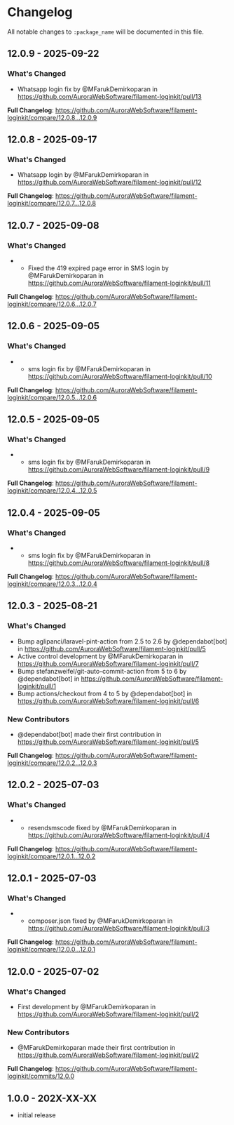# Changelog

All notable changes to `:package_name` will be documented in this file.

## 12.0.9 - 2025-09-22

### What's Changed

* Whatsapp login fix by @MFarukDemirkoparan in https://github.com/AuroraWebSoftware/filament-loginkit/pull/13

**Full Changelog**: https://github.com/AuroraWebSoftware/filament-loginkit/compare/12.0.8...12.0.9

## 12.0.8 - 2025-09-17

### What's Changed

* Whatsapp login by @MFarukDemirkoparan in https://github.com/AuroraWebSoftware/filament-loginkit/pull/12

**Full Changelog**: https://github.com/AuroraWebSoftware/filament-loginkit/compare/12.0.7...12.0.8

## 12.0.7 - 2025-09-08

### What's Changed

* - Fixed the 419 expired page error in SMS login by @MFarukDemirkoparan in https://github.com/AuroraWebSoftware/filament-loginkit/pull/11
  

**Full Changelog**: https://github.com/AuroraWebSoftware/filament-loginkit/compare/12.0.6...12.0.7

## 12.0.6 - 2025-09-05

### What's Changed

* - sms login fix by @MFarukDemirkoparan in https://github.com/AuroraWebSoftware/filament-loginkit/pull/10
  

**Full Changelog**: https://github.com/AuroraWebSoftware/filament-loginkit/compare/12.0.5...12.0.6

## 12.0.5 - 2025-09-05

### What's Changed

* - sms login fix by @MFarukDemirkoparan in https://github.com/AuroraWebSoftware/filament-loginkit/pull/9
  

**Full Changelog**: https://github.com/AuroraWebSoftware/filament-loginkit/compare/12.0.4...12.0.5

## 12.0.4 - 2025-09-05

### What's Changed

* - sms login fix by @MFarukDemirkoparan in https://github.com/AuroraWebSoftware/filament-loginkit/pull/8
  

**Full Changelog**: https://github.com/AuroraWebSoftware/filament-loginkit/compare/12.0.3...12.0.4

## 12.0.3 - 2025-08-21

### What's Changed

* Bump aglipanci/laravel-pint-action from 2.5 to 2.6 by @dependabot[bot] in https://github.com/AuroraWebSoftware/filament-loginkit/pull/5
* Active control development by @MFarukDemirkoparan in https://github.com/AuroraWebSoftware/filament-loginkit/pull/7
* Bump stefanzweifel/git-auto-commit-action from 5 to 6 by @dependabot[bot] in https://github.com/AuroraWebSoftware/filament-loginkit/pull/1
* Bump actions/checkout from 4 to 5 by @dependabot[bot] in https://github.com/AuroraWebSoftware/filament-loginkit/pull/6

### New Contributors

* @dependabot[bot] made their first contribution in https://github.com/AuroraWebSoftware/filament-loginkit/pull/5

**Full Changelog**: https://github.com/AuroraWebSoftware/filament-loginkit/compare/12.0.2...12.0.3

## 12.0.2 - 2025-07-03

### What's Changed

* - resendsmscode fixed by @MFarukDemirkoparan in https://github.com/AuroraWebSoftware/filament-loginkit/pull/4
  

**Full Changelog**: https://github.com/AuroraWebSoftware/filament-loginkit/compare/12.0.1...12.0.2

## 12.0.1 - 2025-07-03

### What's Changed

* - composer.json fixed by @MFarukDemirkoparan in https://github.com/AuroraWebSoftware/filament-loginkit/pull/3
  

**Full Changelog**: https://github.com/AuroraWebSoftware/filament-loginkit/compare/12.0.0...12.0.1

## 12.0.0 - 2025-07-02

### What's Changed

* First development by @MFarukDemirkoparan in https://github.com/AuroraWebSoftware/filament-loginkit/pull/2

### New Contributors

* @MFarukDemirkoparan made their first contribution in https://github.com/AuroraWebSoftware/filament-loginkit/pull/2

**Full Changelog**: https://github.com/AuroraWebSoftware/filament-loginkit/commits/12.0.0

## 1.0.0 - 202X-XX-XX

- initial release
